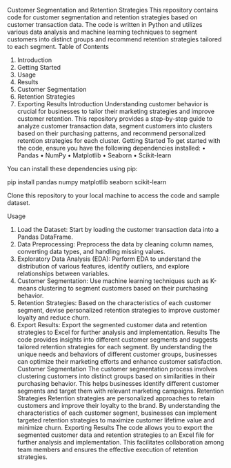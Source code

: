 Customer Segmentation and Retention Strategies
This repository contains code for customer segmentation and retention strategies based on customer transaction data. The code is written in Python and utilizes various data analysis and machine learning techniques to segment customers into distinct groups and recommend retention strategies tailored to each segment.
Table of Contents
1.	Introduction
2.	Getting Started
3.	Usage
4.	Results
5.	Customer Segmentation
6.	Retention Strategies
7.	Exporting Results
Introduction
Understanding customer behavior is crucial for businesses to tailor their marketing strategies and improve customer retention. This repository provides a step-by-step guide to analyze customer transaction data, segment customers into clusters based on their purchasing patterns, and recommend personalized retention strategies for each cluster.
Getting Started
To get started with the code, ensure you have the following dependencies installed:
•	Pandas
•	NumPy
•	Matplotlib
•	Seaborn
•	Scikit-learn

You can install these dependencies using pip:

pip install pandas numpy matplotlib seaborn scikit-learn

Clone this repository to your local machine to access the code and sample dataset.

Usage
1.	Load the Dataset: Start by loading the customer transaction data into a Pandas DataFrame.
2.	Data Preprocessing: Preprocess the data by cleaning column names, converting data types, and handling missing values.
3.	Exploratory Data Analysis (EDA): Perform EDA to understand the distribution of various features, identify outliers, and explore relationships between variables.
4.	Customer Segmentation: Use machine learning techniques such as K-means clustering to segment customers based on their purchasing behavior.
5.	Retention Strategies: Based on the characteristics of each customer segment, devise personalized retention strategies to improve customer loyalty and reduce churn.
6.	Export Results: Export the segmented customer data and retention strategies to Excel for further analysis and implementation.
Results
The code provides insights into different customer segments and suggests tailored retention strategies for each segment. By understanding the unique needs and behaviors of different customer groups, businesses can optimize their marketing efforts and enhance customer satisfaction.
Customer Segmentation
The customer segmentation process involves clustering customers into distinct groups based on similarities in their purchasing behavior. This helps businesses identify different customer segments and target them with relevant marketing campaigns.
Retention Strategies
Retention strategies are personalized approaches to retain customers and improve their loyalty to the brand. By understanding the characteristics of each customer segment, businesses can implement targeted retention strategies to maximize customer lifetime value and minimize churn.
Exporting Results
The code allows you to export the segmented customer data and retention strategies to an Excel file for further analysis and implementation. This facilitates collaboration among team members and ensures the effective execution of retention strategies.

